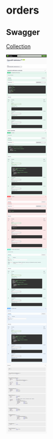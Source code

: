 # orders

## Swagger
[Collection](https://github.com/Group76/order/blob/main/docs/api-docs.json)

![Swagger](https://github.com/Group76/order/blob/main/docs/swagger-ui_index.html.png)
